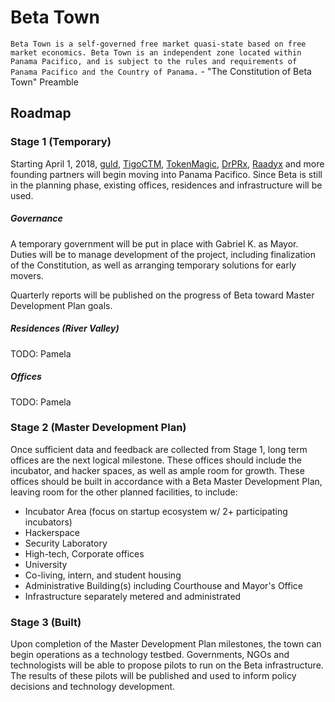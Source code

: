 # Beta Town

`Beta Town is a self-governed free market quasi-state based on free market economics. Beta Town is an independent zone located within Panama Pacifico, and is subject to the rules and requirements of Panama Pacifico and the Country of Panama.` - "The Constitution of Beta Town" Preamble

## Roadmap

### Stage 1 (Temporary)

Starting April 1, 2018, [guld](https://guld.io), [TigoCTM](https://tigoctm.com), [TokenMagic](https://tokenmagic.io), [DrPRx](https://drprx.com), [Raadyx](https://raadyx.com) and more founding partners will begin moving into Panama Pacifico. Since Beta is still in the planning phase, existing offices, residences and infrastructure will be used.

##### Governance

A temporary government will be put in place with Gabriel K. as Mayor. Duties will be to manage development of the project, including finalization of the Constitution, as well as arranging temporary solutions for early movers.

Quarterly reports will be published on the progress of Beta toward Master Development Plan goals.

##### Residences (River Valley)

TODO: Pamela

##### Offices

TODO: Pamela

### Stage 2 (Master Development Plan)

Once sufficient data and feedback are collected from Stage 1, long term offices are the next logical milestone. These offices should include the incubator, and hacker spaces, as well as ample room for growth. These offices should be built in accordance with a Beta Master Development Plan, leaving room for the other planned facilities, to include:

 + Incubator Area (focus on startup ecosystem w/ 2+ participating incubators)
 + Hackerspace
 + Security Laboratory
 + High-tech, Corporate offices
 + University
 + Co-living, intern, and student housing
 + Administrative Building(s) including Courthouse and Mayor's Office
 + Infrastructure separately metered and administrated

### Stage 3 (Built)

Upon completion of the Master Development Plan milestones, the town can begin operations as a technology testbed. Governments, NGOs and technologists will be able to propose pilots to run on the Beta infrastructure. The results of these pilots will be published and used to inform policy decisions and technology development.
